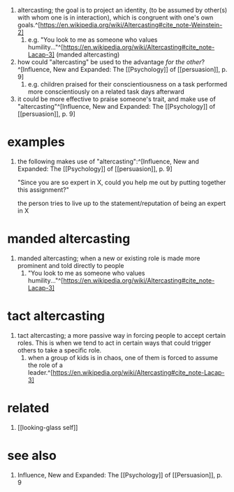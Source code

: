 1. altercasting; the goal is to project an identity, (to be assumed by other(s) with whom one is in interaction), which is congruent with one's own goals.^[https://en.wikipedia.org/wiki/Altercasting#cite_note-Weinstein-2]
	1. e.g. "You look to me as someone who values humility..."^[https://en.wikipedia.org/wiki/Altercasting#cite_note-Lacap-3] (manded altercasting)
2. how could "altercasting" be used to the advantage _for the other_?^[Influence, New and Expanded: The [[Psychology]] of [[persuasion]], p. 9]
	1. e.g. children praised for their conscientiousness on a task performed more conscientiously on a related task days afterward
3. it could be more effective to praise someone's trait, and make use of "altercasting"^[Influence, New and Expanded: The [[Psychology]] of [[persuasion]], p. 9]

# examples
1. the following makes use of "altercasting":^[Influence, New and Expanded: The [[Psychology]] of [[persuasion]], p. 9]

	"Since you are so expert in X, could you help me out by putting together this assignment?"
	
	the person tries to live up to the statement/reputation of being an expert in X
	
# manded altercasting
1. manded altercasting; when a new or existing role is made more prominent and told directly to people
	1. "You look to me as someone who values humility..."^[https://en.wikipedia.org/wiki/Altercasting#cite_note-Lacap-3]

# tact altercasting
1. tact altercasting; a more passive way in forcing people to accept certain roles. This is when we tend to act in certain ways that could trigger others to take a specific role.
	1. when a group of kids is in chaos, one of them is forced to assume the role of a leader.^[https://en.wikipedia.org/wiki/Altercasting#cite_note-Lacap-3]

# related
1. [[looking-glass self]]

# see also
1. Influence, New and Expanded: The [[Psychology]] of [[Persuasion]], p. 9